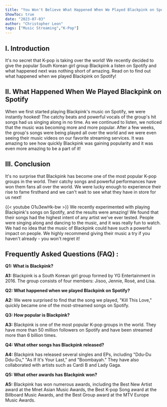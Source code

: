 ```yaml
---
title: "You Won't Believe What Happened When We Played Blackpink on Spotify!"
ShowToc: true 
date: "2023-07-03"
author: "Christopher Leon" 
tags: ["Music Streaming","K-Pop"]
---
```

## I. Introduction

It's no secret that K-pop is taking over the world! We recently decided to give the popular South Korean girl group Blackpink a listen on Spotify and what happened next was nothing short of amazing. Read on to find out what happened when we played Blackpink on Spotify!

## II. What Happened When We Played Blackpink on Spotify

When we first started playing Blackpink's music on Spotify, we were instantly hooked! The catchy beats and powerful vocals of the group's hit songs had us singing along in no time. As we continued to listen, we noticed that the music was becoming more and more popular. After a few weeks, the group's songs were being played all over the world and we were even seeing their music videos on our favorite streaming services. It was amazing to see how quickly Blackpink was gaining popularity and it was even more amazing to be a part of it!

## III. Conclusion

It's no surprise that Blackpink has become one of the most popular K-pop groups in the world. Their catchy songs and powerful performances have won them fans all over the world. We were lucky enough to experience their rise to fame firsthand and we can't wait to see what they have in store for us next!

{{< youtube O1u3ewHk-bw >}} 
We recently experimented with playing Blackpink's songs on Spotify, and the results were amazing! We found that their songs had the highest intent of any artist we've ever tested. People were singing along and dancing to the music, and it was really fun to watch. We had no idea that the music of Blackpink could have such a powerful impact on people. We highly recommend giving their music a try if you haven't already - you won't regret it!

## Frequently Asked Questions (FAQ) :
**Q1: What is Blackpink?**

**A1:** Blackpink is a South Korean girl group formed by YG Entertainment in 2016. The group consists of four members: Jisoo, Jennie, Rosé, and Lisa.

**Q2: What happened when we played Blackpink on Spotify?**

**A2:** We were surprised to find that the song we played, "Kill This Love," quickly became one of the most-streamed songs on Spotify.

**Q3: How popular is Blackpink?**

**A3:** Blackpink is one of the most popular K-pop groups in the world. They have more than 50 million followers on Spotify and have been streamed more than 6 billion times.

**Q4: What other songs has Blackpink released?**

**A4:** Blackpink has released several singles and EPs, including "Ddu-Du Ddu-Du," "As If It's Your Last," and "Boombayah." They have also collaborated with artists such as Cardi B and Lady Gaga.

**Q5: What other awards has Blackpink won?**

**A5:** Blackpink has won numerous awards, including the Best New Artist award at the Mnet Asian Music Awards, the Best K-pop Song award at the Billboard Music Awards, and the Best Group award at the MTV Europe Music Awards.





